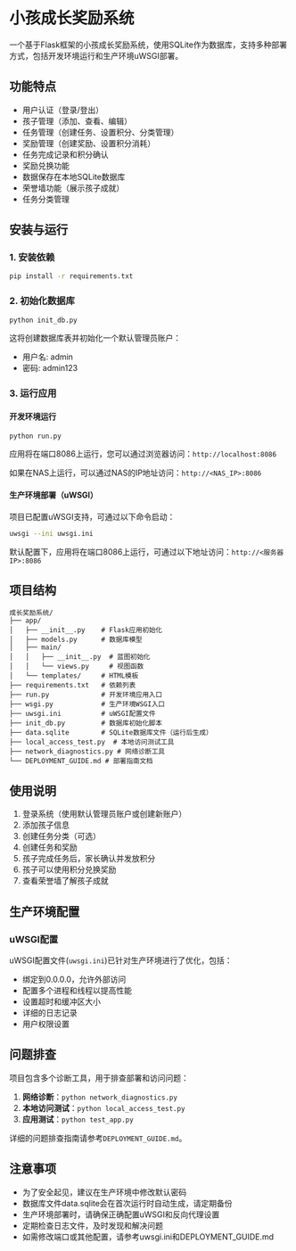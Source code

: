 # 小孩成长奖励系统

一个基于Flask框架的小孩成长奖励系统，使用SQLite作为数据库，支持多种部署方式，包括开发环境运行和生产环境uWSGI部署。

## 功能特点

- 用户认证（登录/登出）
- 孩子管理（添加、查看、编辑）
- 任务管理（创建任务、设置积分、分类管理）
- 奖励管理（创建奖励、设置积分消耗）
- 任务完成记录和积分确认
- 奖励兑换功能
- 数据保存在本地SQLite数据库
- 荣誉墙功能（展示孩子成就）
- 任务分类管理

## 安装与运行

### 1. 安装依赖

```bash
pip install -r requirements.txt
```

### 2. 初始化数据库

```bash
python init_db.py
```

这将创建数据库表并初始化一个默认管理员账户：
- 用户名: admin
- 密码: admin123

### 3. 运行应用

#### 开发环境运行

```bash
python run.py
```

应用将在端口8086上运行，您可以通过浏览器访问：`http://localhost:8086`

如果在NAS上运行，可以通过NAS的IP地址访问：`http://<NAS_IP>:8086`

#### 生产环境部署（uWSGI）

项目已配置uWSGI支持，可通过以下命令启动：

```bash
uwsgi --ini uwsgi.ini
```

默认配置下，应用将在端口8086上运行，可通过以下地址访问：`http://<服务器IP>:8086`

## 项目结构

```
成长奖励系统/
├── app/
│   ├── __init__.py    # Flask应用初始化
│   ├── models.py      # 数据库模型
│   ├── main/
│   │   ├── __init__.py  # 蓝图初始化
│   │   └── views.py     # 视图函数
│   └── templates/     # HTML模板
├── requirements.txt   # 依赖列表
├── run.py             # 开发环境应用入口
├── wsgi.py            # 生产环境WSGI入口
├── uwsgi.ini          # uWSGI配置文件
├── init_db.py         # 数据库初始化脚本
├── data.sqlite        # SQLite数据库文件（运行后生成）
├── local_access_test.py  # 本地访问测试工具
├── network_diagnostics.py # 网络诊断工具
└── DEPLOYMENT_GUIDE.md # 部署指南文档
```

## 使用说明

1. 登录系统（使用默认管理员账户或创建新账户）
2. 添加孩子信息
3. 创建任务分类（可选）
4. 创建任务和奖励
5. 孩子完成任务后，家长确认并发放积分
6. 孩子可以使用积分兑换奖励
7. 查看荣誉墙了解孩子成就

## 生产环境配置

### uWSGI配置

uWSGI配置文件(`uwsgi.ini`)已针对生产环境进行了优化，包括：

- 绑定到0.0.0.0，允许外部访问
- 配置多个进程和线程以提高性能
- 设置超时和缓冲区大小
- 详细的日志记录
- 用户权限设置

## 问题排查

项目包含多个诊断工具，用于排查部署和访问问题：

1. **网络诊断**：`python network_diagnostics.py`
2. **本地访问测试**：`python local_access_test.py`
3. **应用测试**：`python test_app.py`

详细的问题排查指南请参考`DEPLOYMENT_GUIDE.md`。

## 注意事项

- 为了安全起见，建议在生产环境中修改默认密码
- 数据库文件data.sqlite会在首次运行时自动生成，请定期备份
- 生产环境部署时，请确保正确配置uWSGI和反向代理设置
- 定期检查日志文件，及时发现和解决问题
- 如需修改端口或其他配置，请参考uwsgi.ini和DEPLOYMENT_GUIDE.md